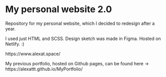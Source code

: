 # My personal website 2.0

<p>Repository for my personal website, which I decided to redesign after a year.</p>
<p>I used just HTML and SCSS. Design sketch was made in Figma. Hosted on Netlify. :)</p>
<p>https://www.alexat.space/</p>

<p>My previous portfolio, hosted on Github pages, can be found here -> https://alexattt.github.io/MyPortfolio/</p>
